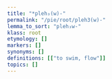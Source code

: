 ```yaml
---
title: "*pleh₃(w)-"
permalink: "/pie/root/pleh3(w)-"
lemma_to_sort: "pleh₃w-"
klass: root
etymology: []
markers: []
synonyms: []
definitions: [["to swim, flow"]]
topics: []
---
```

